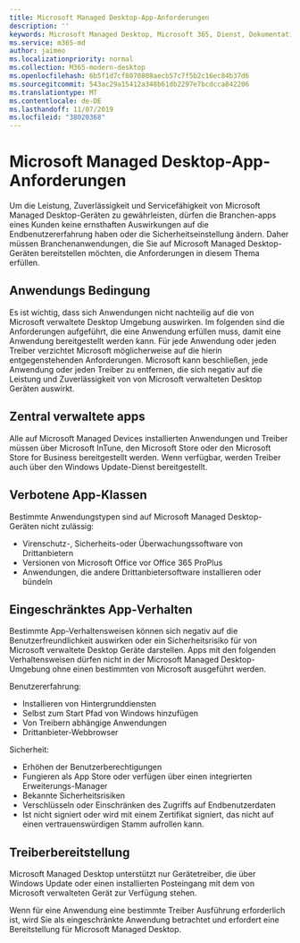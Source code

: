 ```yaml
---
title: Microsoft Managed Desktop-App-Anforderungen
description: ''
keywords: Microsoft Managed Desktop, Microsoft 365, Dienst, Dokumentation
ms.service: m365-md
author: jaimeo
ms.localizationpriority: normal
ms.collection: M365-modern-desktop
ms.openlocfilehash: 6b5f1d7cf8070808aecb57c7f5b2c16ec84b37d6
ms.sourcegitcommit: 543ac29a15412a348b61db2297e7bcdcca842206
ms.translationtype: MT
ms.contentlocale: de-DE
ms.lasthandoff: 11/07/2019
ms.locfileid: "38020368"
---
```

# <a name="microsoft-managed-desktop-app-requirements"></a>Microsoft Managed Desktop-App-Anforderungen

<!--This topic is the target for aka.ms/app-req. This is aka link is used from EA agreeement for MMD. do not delete.-->

<!--Application addendum -->
 
Um die Leistung, Zuverlässigkeit und Servicefähigkeit von Microsoft Managed Desktop-Geräten zu gewährleisten, dürfen die Branchen-apps eines Kunden keine ernsthaften Auswirkungen auf die Endbenutzererfahrung haben oder die Sicherheitseinstellung ändern. Daher müssen Branchenanwendungen, die Sie auf Microsoft Managed Desktop-Geräten bereitstellen möchten, die Anforderungen in diesem Thema erfüllen.

## <a name="application-condition"></a>Anwendungs Bedingung

Es ist wichtig, dass sich Anwendungen nicht nachteilig auf die von Microsoft verwaltete Desktop Umgebung auswirken. Im folgenden sind die Anforderungen aufgeführt, die eine Anwendung erfüllen muss, damit eine Anwendung bereitgestellt werden kann. Für jede Anwendung oder jeden Treiber verzichtet Microsoft möglicherweise auf die hierin entgegenstehenden Anforderungen. Microsoft kann beschließen, jede Anwendung oder jeden Treiber zu entfernen, die sich negativ auf die Leistung und Zuverlässigkeit von von Microsoft verwalteten Desktop Geräten auswirkt.

## <a name="centrally-managed-apps"></a>Zentral verwaltete apps

Alle auf Microsoft Managed Devices installierten Anwendungen und Treiber müssen über Microsoft InTune, den Microsoft Store oder den Microsoft Store for Business bereitgestellt werden. Wenn verfügbar, werden Treiber auch über den Windows Update-Dienst bereitgestellt. 

## <a name="prohibited-app-classes"></a>Verbotene App-Klassen

Bestimmte Anwendungstypen sind auf Microsoft Managed Desktop-Geräten nicht zulässig:
- Virenschutz-, Sicherheits-oder Überwachungssoftware von Drittanbietern
- Versionen von Microsoft Office vor Office 365 ProPlus
- Anwendungen, die andere Drittanbietersoftware installieren oder bündeln

## <a name="restricted-app-behaviors"></a>Eingeschränktes App-Verhalten

Bestimmte App-Verhaltensweisen können sich negativ auf die Benutzerfreundlichkeit auswirken oder ein Sicherheitsrisiko für von Microsoft verwaltete Desktop Geräte darstellen. Apps mit den folgenden Verhaltensweisen dürfen nicht in der Microsoft Managed Desktop-Umgebung ohne einen bestimmten von Microsoft ausgeführt werden.

Benutzererfahrung:
- Installieren von Hintergrunddiensten
- Selbst zum Start Pfad von Windows hinzufügen
- Von Treibern abhängige Anwendungen
- Drittanbieter-Webbrowser

Sicherheit:
- Erhöhen der Benutzerberechtigungen
- Fungieren als App Store oder verfügen über einen integrierten Erweiterungs-Manager
- Bekannte Sicherheitsrisiken
- Verschlüsseln oder Einschränken des Zugriffs auf Endbenutzerdaten
- Ist nicht signiert oder wird mit einem Zertifikat signiert, das nicht auf einen vertrauenswürdigen Stamm aufrollen kann.


## <a name="driver-deployment"></a>Treiberbereitstellung

Microsoft Managed Desktop unterstützt nur Gerätetreiber, die über Windows Update oder einen installierten Posteingang mit dem von Microsoft verwalteten Gerät zur Verfügung stehen. 

Wenn für eine Anwendung eine bestimmte Treiber Ausführung erforderlich ist, wird Sie als eingeschränkte Anwendung betrachtet und erfordert eine Bereitstellung für Microsoft Managed Desktop. 

